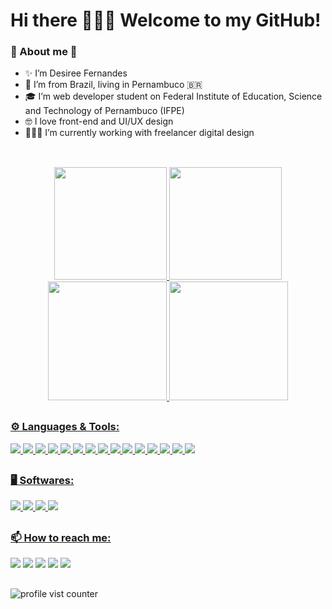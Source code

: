 <!--
**desireefernandes/desireefernandes** is a ✨ _special_ ✨ repository because its `README.md` (this file) appears on your GitHub profile.

Here are some ideas to get you started:

### About me
- 🔭 I’m currently working on ...
- 🌱 I’m currently learning ...
- 👯 I’m looking to collaborate on ...
- 🤔 I’m looking for help with ...
- 💬 Ask me about ...
- 📫 How to reach me: ...
- 😄 Pronouns: ...
- ⚡ Fun fact: ...
I am a front-end student. 
I love watching anime, doing sports and learning about technology.
-->
<!--
# <img src="https://media1.giphy.com/media/zJ3V6Ot51H8Y0/giphy.gif?cid=790b7611455c0b8c4d3c8cedecd153d1bb6a82f72ee1998a&rid=giphy.gif&ct=s" width="50px"> -->
# Hi there 👩🏾‍💻 Welcome to my GitHub!

<!--
<div align="center">
    <img src="https://media0.giphy.com/media/Qo2dupDib32rkTY4hX/giphy.gif?cid=790b7611083e0964813fab0b57b6f4a16fbc55131d2c545b&rid=giphy.gif&ct=s" height="120em">
</div>


<img width="20em" hight="20em" alt="GIF" align="right" src="https://media2.giphy.com/media/juua9i2c2fA0AIp2iq/giphy.gif?cid=790b7611b4e4bf02c9b0877b66dad62090cb95617dbba4d7&rid=giphy.gif&ct=s">
-->

### 🦋 About me 🦋
- ✨ I’m Desiree Fernandes
- 📍 I’m from Brazil, living in Pernambuco 🇧🇷
- 🎓 I’m web developer student on Federal Institute of Education, Science and Technology of Pernambuco (IFPE)
- 🤓 I love front-end and UI/UX design
- 👩🏾‍💻 I’m currently working with freelancer digital design

##

<div align="center">
    <br>
    <a href="https://github.com/desireefernandes">
    <img height="180em" src="https://github-readme-stats.vercel.app/api?username=desireefernandes&show_icons=true&theme=cobalt&include_all_commits=true&count_private=true" />
    <img height="180em" src="https://github-readme-stats.vercel.app/api/top-langs/?username=desireefernandes&layout=compact&langs_count=7&theme=cobalt" />
    <!-- <img height="180em" src="https://activity-graph.herokuapp.com/graph?username=desireefernandes&theme=dark" /> -->
    <img height="190em" src="https://github-readme-streak-stats.herokuapp.com/?user=desireefernandes&theme=dracula" />
    <img height="190em" src="https://media0.giphy.com/media/MT5UUV1d4CXE2A37Dg/giphy.gif?cid=ecf05e47d0ef994b13852a4209d82e5f91571e2a49663b29&rid=giphy.gif&ct=g" />
</div>

##
  
### ⚙️ Languages & Tools:

 <div>
    <img src="https://img.shields.io/badge/HTML5-E34F26?style=for-the-badge&logo=html5&logoColor=white" target="_blank"/>
    <img src="https://img.shields.io/badge/CSS3-1572B6?style=for-the-badge&logo=css3&logoColor=white" target="_blank"/>
    <img src="https://img.shields.io/badge/JavaScript-323330?style=for-the-badge&logo=javascript&logoColor=F7DF1E" target="_blank"/>
    <img src="https://img.shields.io/badge/Java-ED8B00?style=for-the-badge&logo=java&logoColor=white" target="_blank"/>
    <img src="https://img.shields.io/badge/PHP-777BB4?style=for-the-badge&logo=php&logoColor=white" target="_blank"/>
    <img src="https://img.shields.io/badge/Node.js-339933?style=for-the-badge&logo=nodedotjs&logoColor=white" target="_blank"/>
    <img src="https://img.shields.io/badge/Laravel-FF2D20?style=for-the-badge&logo=laravel&logoColor=white" target="_blank"/>
    <img src="https://img.shields.io/badge/Tailwind_CSS-38B2AC?style=for-the-badge&logo=tailwind-css&logoColor=white" target="_blank"/> 
    <img src="https://img.shields.io/badge/Android-3DDC84?style=for-the-badge&logo=android&logoColor=white" target="_blank"/>
    <img src="https://img.shields.io/badge/Linux-FCC624?style=for-the-badge&logo=linux&logoColor=black" target="_blank"/>
    <img src="https://img.shields.io/badge/Ubuntu-E95420?style=for-the-badge&logo=ubuntu&logoColor=white" target="_blank"/>
    <img src="https://img.shields.io/badge/GitHub-100000?style=for-the-badge&logo=github&logoColor=white" target="_blank"/>
    <img src="https://img.shields.io/badge/MySQL-005C84?style=for-the-badge&logo=mysql&logoColor=white" target="_blank"/>
    <img src="https://img.shields.io/badge/Figma-F24E1E?style=for-the-badge&logo=figma&logoColor=white" target="_blank"/>
    <img src="https://img.shields.io/badge/OpenGL-FFFFFF?style=for-the-badge&logo=opengl" target="_blank"/> 
</div>
  
  
##
  
### 🖥️ Softwares:

 <div>
    <img src="https://img.shields.io/badge/Adobe%20Photoshop-31A8FF?style=for-the-badge&logo=Adobe%20Photoshop&logoColor=black" target="_blank"/>
    <img src="https://img.shields.io/badge/Adobe%20Illustrator-FF9A00?style=for-the-badge&logo=adobe%20illustrator&logoColor=white" target="_blank"/>
    <img src="https://img.shields.io/badge/Krita-203759?style=for-the-badge&logo=krita&logoColor=EEF37B" target="_blank"/>
    <img src="https://img.shields.io/badge/Inkscape-000000?style=for-the-badge&logo=Inkscape&logoColor=white" target="_blank"/>
</div>
 
##
  
### 📫 How to reach me:

 <div>
    <a href = "mailto:desireefernandes00@gmail.com"><img src="https://img.shields.io/badge/-Gmail-%23333?style=for-the-badge&logo=gmail&logoColor=white" target="_blank"></a>
    <a href="https://www.linkedin.com/in/desireef00/"><img src="https://img.shields.io/badge/-LinkedIn-%230077B5?style=for-the-badge&logo=linkedin&logoColor=white" target="_blank"></a>
    <a href="https://www.behance.net/desireefernandes/" target="_blank"><img src="https://img.shields.io/badge/Behance-0054F7?style=for-the-badge&logo=behance&logoColor=white"></a> 
    <a href="https://instagram.com/desireefernandes_" ><img src="https://img.shields.io/badge/-Instagram-%23E4405F?style=for-the-badge&logo=instagram&logoColor=white" target="_blank"></a>
    <a href="https://twitter.com/d3s1r33_/"><img src="https://img.shields.io/badge/-Twitter-%230077B5?style=for-the-badge&logo=twitter&logoColor=white" target="_blank"></a> 
</div>  

##    

<p align="left"><img src="https://komarev.com/ghpvc/?username=desireefernandes&color=blueviolet&style=flat-square&label=profile+views" alt="profile vist counter" /></p>
